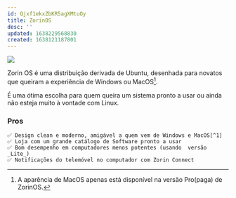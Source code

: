 ```yaml
---
id: Qjxf1ekxZbKR5agXMtuOy
title: ZorinOS
desc: ''
updated: 1638229568830
created: 1638121187801
---
```


![](https://cdn.discordapp.com/attachments/878358615117922345/915022354369875969/zorinos.gif)

Zorin OS é uma distribuição derivada de Ubuntu, desenhada para novatos que queiram a experiência de Windows ou MacOS[^1].

É uma ótima escolha para quem queira um sistema pronto a usar ou ainda não esteja muito à vontade com Linux.
### Pros
    ✅ Design clean e moderno, amigável a quem vem de Windows e MacOS[^1]
    ✅ Loja com um grande catálogo de Software pronto a usar
    ✅ Bom desempenho em computadores menos potentes (usando  versão _Lite_)
    ✅ Notificações do telemóvel no computador com Zorin Connect
    
[^1]: A aparência de MacOS apenas está disponível na versão Pro(paga) de ZorinOS.